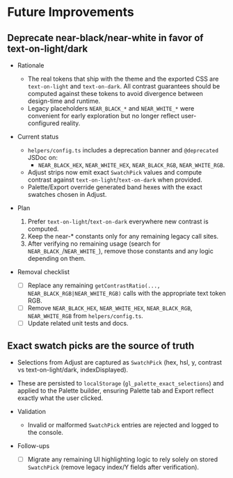# Future Improvements

## Deprecate near-black/near-white in favor of text-on-light/dark

- Rationale
  - The real tokens that ship with the theme and the exported CSS are `text-on-light` and `text-on-dark`. All contrast guarantees should be computed against these tokens to avoid divergence between design-time and runtime.
  - Legacy placeholders `NEAR_BLACK_*` and `NEAR_WHITE_*` were convenient for early exploration but no longer reflect user-configured reality.

- Current status
  - `helpers/config.ts` includes a deprecation banner and `@deprecated` JSDoc on:
    - `NEAR_BLACK_HEX`, `NEAR_WHITE_HEX`, `NEAR_BLACK_RGB`, `NEAR_WHITE_RGB`.
  - Adjust strips now emit exact `SwatchPick` values and compute contrast against `text-on-light`/`text-on-dark` when provided.
  - Palette/Export override generated band hexes with the exact swatches chosen in Adjust.

- Plan
  1. Prefer `text-on-light`/`text-on-dark` everywhere new contrast is computed.
  2. Keep the near-* constants only for any remaining legacy call sites.
  3. After verifying no remaining usage (search for `NEAR_BLACK_`/`NEAR_WHITE_`), remove those constants and any logic depending on them.

- Removal checklist
  - [ ] Replace any remaining `getContrastRatio(..., NEAR_BLACK_RGB|NEAR_WHITE_RGB)` calls with the appropriate text token RGB.
  - [ ] Remove `NEAR_BLACK_HEX`, `NEAR_WHITE_HEX`, `NEAR_BLACK_RGB`, `NEAR_WHITE_RGB` from `helpers/config.ts`.
  - [ ] Update related unit tests and docs.

## Exact swatch picks are the source of truth

- Selections from Adjust are captured as `SwatchPick` (hex, hsl, y, contrast vs text-on-light/dark, indexDisplayed).
- These are persisted to `localStorage` (`gl_palette_exact_selections`) and applied to the Palette builder, ensuring Palette tab and Export reflect exactly what the user clicked.

- Validation
  - Invalid or malformed `SwatchPick` entries are rejected and logged to the console.

- Follow-ups
  - [ ] Migrate any remaining UI highlighting logic to rely solely on stored `SwatchPick` (remove legacy index/Y fields after verification).
